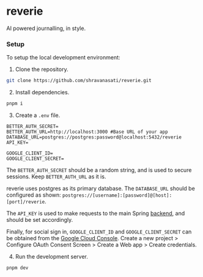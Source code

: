 # reverie

AI powered journalling, in style.

### Setup

To setup the local development environment:

1. Clone the repository.

```sh
git clone https://github.com/shravanasati/reverie.git
```

2. Install dependencies.

```sh
pnpm i
```

3. Create a `.env` file.

```
BETTER_AUTH_SECRET=
BETTER_AUTH_URL=http://localhost:3000 #Base URL of your app
DATABASE_URL=postgres://postgres:password@localhost:5432/reverie
API_KEY=

GOOGLE_CLIENT_ID=
GOOGLE_CLIENT_SECRET=
```

The `BETTER_AUTH_SECRET` should be a random string, and is used to secure sessions.
Keep `BETTER_AUTH_URL` as it is.

reverie uses postgres as its primary database. The `DATABASE_URL` should be configured as shown: 
`postgres://[username]:[password]@[host]:[port]/reverie`. 

The `API_KEY` is used to make requests to the main Spring [backend](https://github.com/shravanasati/reverie-backend), and should be set accordingly.

Finally, for social sign in, `GOOGLE_CLIENT_ID` and `GOOGLE_CLIENT_SECRET` can be obtained from the [Google Cloud Console](https://console.cloud.google.com/). Create a new project > Configure OAuth Consent Screen > Create a Web app > Create credentials.


4. Run the development server.

```sh
pnpm dev
```